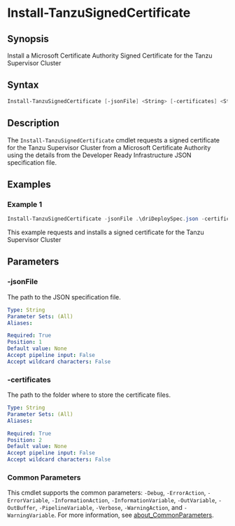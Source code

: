 # Install-TanzuSignedCertificate

## Synopsis

Install a Microsoft Certificate Authority Signed Certificate for the Tanzu Supervisor Cluster

## Syntax

```powershell
Install-TanzuSignedCertificate [-jsonFile] <String> [-certificates] <String> [<CommonParameters>]
```

## Description

The `Install-TanzuSignedCertificate` cmdlet requests a signed certificate for the Tanzu Supervisor Cluster
from a Microsoft Certificate Authority using the details from the Developer Ready Infrastructure JSON
specification file.

## Examples

### Example 1

```powershell
Install-TanzuSignedCertificate -jsonFile .\driDeploySpec.json -certificates .\certificates\
```

This example requests and installs a signed certificate for the Tanzu Supervisor Cluster

## Parameters

### -jsonFile

The path to the JSON specification file.

```yaml
Type: String
Parameter Sets: (All)
Aliases:

Required: True
Position: 1
Default value: None
Accept pipeline input: False
Accept wildcard characters: False
```

### -certificates

The path to the folder where to store the certificate files.

```yaml
Type: String
Parameter Sets: (All)
Aliases:

Required: True
Position: 2
Default value: None
Accept pipeline input: False
Accept wildcard characters: False
```

### Common Parameters

This cmdlet supports the common parameters: `-Debug`, `-ErrorAction`, `-ErrorVariable`, `-InformationAction`, `-InformationVariable`, `-OutVariable`, `-OutBuffer`, `-PipelineVariable`, `-Verbose`, `-WarningAction`, and `-WarningVariable`. For more information, see [about_CommonParameters](http://go.microsoft.com/fwlink/?LinkID=113216).
